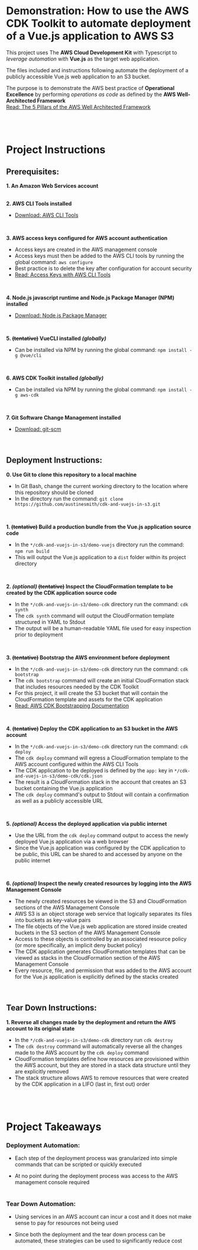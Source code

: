 # Demonstration: How to use the AWS CDK Toolkit to automate deployment of a Vue.js application to AWS S3

This project uses The **AWS Cloud Development Kit** with Typescript to *leverage automation* with **Vue.js** as the target web application.

The files included and instructions following automate the deployment of a publicly accessible Vue.js web application to an S3 bucket.

The purpose is to demonstrate the AWS best practice of **Operational Excellence** by performing *operations as code* as defined by the **AWS Well-Architected Framework**
<br/>[Read: The 5 Pillars of the AWS Well Architected Framework](https://aws.amazon.com/blogs/apn/the-5-pillars-of-the-aws-well-architected-framework/)
<br/><br/><br/><br/>


# Project Instructions

## Prerequisites:

**1. An Amazon Web Services account**
<br/><br/>

**2. AWS CLI Tools installed**
  * [Download: AWS CLI Tools](https://docs.aws.amazon.com/cli/latest/userguide/install-cliv2.html)
<br/>

**3. AWS access keys configured for AWS account authentication**
  * Access keys are created in the AWS management console
  * Access keys must then be added to the AWS CLI tools by running the global command: `aws configure`
  * Best practice is to delete the key after configuration for account security
  * [Read: Access Keys with AWS CLI Tools](https://docs.aws.amazon.com/cli/latest/userguide/cli-chap-configure.html)
<br/>

**4. Node.js javascript runtime and Node.js Package Manager (NPM) installed**
  * [Download: Node.js Package Manager](https://nodejs.org/en/download/package-manager/)
<br/>

**5. ~~(tentative)~~ VueCLI installed *(globally)***
  * Can be installed via NPM by running the global command: `npm install -g @vue/cli`
<br/>

**6. AWS CDK Toolkit installed *(globally)***
  * Can be installed via NPM by running the global command: `npm install -g aws-cdk`
<br/>
  
**7. Git Software Change Management installed**
  * [Download: git-scm](https://git-scm.com/downloads)
<br/><br/><br/>


## Deployment Instructions:

**0. Use Git to clone this repository to a local machine**
  * In Git Bash, change the current working directory to the location where this repository should be cloned
  * In the directory run the command: `git clone https://github.com/austinesmith/cdk-and-vuejs-in-s3.git`
<br/>

**1. ~~(tentative)~~ Build a production bundle from the Vue.js application source code**
  * In the `*/cdk-and-vuejs-in-s3/demo-vuejs` directory run the command: `npm run build`
  * This will output the Vue.js application to a `dist` folder within its project directory
<br/>

**2. *(optional)* ~~(tentative)~~ Inspect the CloudFormation template to be created by the CDK application source code**
  * In the `*/cdk-and-vuejs-in-s3/demo-cdk` directory run the command: `cdk synth`
  * The `cdk synth` command will output the CloudFormation template structured in YAML to Stdout
  * The output will be a human-readable YAML file used for easy inspection prior to deployment
<br/>

**3. ~~(tentative)~~ Bootstrap the AWS environment before deployment**
  * In the `*/cdk-and-vuejs-in-s3/demo-cdk` directory run the command: `cdk bootstrap`
  * The `cdk bootstrap` command will create an initial CloudFormation stack that includes resources needed by the CDK Toolkit
  * For this project, it will create the S3 bucket that will contain the CloudFormation template and assets for the CDK application
  * [Read: AWS CDK Bootstrapping Documentation](https://docs.aws.amazon.com/cdk/latest/guide/bootstrapping.html)
<br/>

**4. ~~(tentative)~~ Deploy the CDK application to an S3 bucket in the AWS account**
  * In the `*/cdk-and-vuejs-in-s3/demo-cdk` directory run the command: `cdk deploy`
  * The `cdk deploy` command will egress a CloudFormation template to the AWS account configured within the AWS CLI Tools
  * The CDK application to be deployed is defined by the `app:` key in `*/cdk-and-vuejs-in-s3/demo-cdk/cdk.json`
  * The result is a CloudFormation stack in the account that creates an S3 bucket containing the Vue.js application
  * The `cdk deploy` command's output to Stdout will contain a confirmation as well as a publicly accessible URL
<br/>

**5. *(optional)* Access the deployed application via public internet**
  * Use the URL from the `cdk deploy` command output to access the newly deployed Vue.js application via a web browser
  * Since the Vue.js application was configured by the CDK application to be public, this URL can be shared to and accessed by anyone on the public internet
<br/>

**6. *(optional)* Inspect the newly created resources by logging into the AWS Management Console**
  * The newly created resources be viewed in the S3 and CloudFormation sections of the AWS Management Console
  * AWS S3 is an object storage web service that logically separates its files into buckets as key-value pairs
  * The file objects of the Vue.js web application are stored inside created buckets in the S3 section of the AWS Management Console
  * Access to these objects is controlled by an associated resource policy (or more specifically, an implicit deny bucket policy)
  * The CDK application generates CloudFormation templates that can be viewed as stacks in the CloudFormation section of the AWS Management Console
  * Every resource, file, and permission that was added to the AWS account for the Vue.js application is explicitly defined by the stacks created
<br/><br/><br/>



## Tear Down Instructions:

**1. Reverse all changes made by the deployment and return the AWS account to its original state**
  * In the `*/cdk-and-vuejs-in-s3/demo-cdk` directory run `cdk destroy`
  * The `cdk destroy` command will automatically reverse all the changes made to the AWS account by the `cdk deploy` command
  * CloudFormation templates define how resources are provisioned within the AWS account, but they are stored in a stack data structure until they are explicitly removed
  * The stack structure allows AWS to remove resources that were created by the CDK application in a LIFO (last in, first out) order
<br/><br/><br/><br/>

# Project Takeaways

### Deployment Automation:

  * Each step of the deployment process was granularized into simple commands that can be scripted or quickly executed

  * At no point during the deployment process was access to the AWS management console required
<br/><br/>


### Tear Down Automation:

  * Using services in an AWS account can incur a cost and it does not make sense to pay for resources not being used

  * Since both the deployment and the tear down process can be automated, these strategies can be used to significantly reduce cost
<br/><br/>




